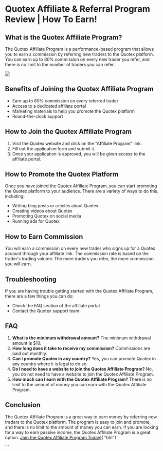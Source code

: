 # Quotex Affiliate & Referral Program Review \| How To Earn!

## What is the Quotex Affiliate Program?

The Quotex Affiliate Program is a performance-based program that allows
you to earn a commission by referring new traders to the Quotex
platform. You can earn up to 80% commission on every new trader you
refer, and there is no limit to the number of traders you can refer.

[![](https://static.quotex.io/files/4_en/300_250.jpg)](https://traff.sbs/brokerqxlid)

## Benefits of Joining the Quotex Affiliate Program

-   Earn up to 80% commission on every referred trader
-   Access to a dedicated affiliate portal
-   Marketing materials to help you promote the Quotex platform
-   Round-the-clock support

## How to Join the Quotex Affiliate Program

1.  Visit the Quotex website and click on the "Affiliate Program"
    link.
2.  Fill out the application form and submit it.
3.  Once your application is approved, you will be given access to the
    affiliate portal.

## How to Promote the Quotex Platform

Once you have joined the Quotex Affiliate Program, you can start
promoting the Quotex platform to your audience. There are a variety of
ways to do this, including:

-   Writing blog posts or articles about Quotex
-   Creating videos about Quotex
-   Promoting Quotex on social media
-   Running ads for Quotex

## How to Earn Commission

You will earn a commission on every new trader who signs up for a Quotex
account through your affiliate link. The commission rate is based on the
trader\'s trading volume. The more traders you refer, the more
commission you will earn.

## Troubleshooting

If you are having trouble getting started with the Quotex Affiliate
Program, there are a few things you can do:

-   Check the FAQ section of the affiliate portal
-   Contact the Quotex support team

## FAQ

1.  **What is the minimum withdrawal amount?** The minimum withdrawal
    amount is \$10.
2.  **How long does it take to receive my commission?** Commissions are
    paid out monthly.
3.  **Can I promote Quotex in any country?** Yes, you can promote Quotex
    in any country where it is legal to do so.
4.  **Do I need to have a website to join the Quotex Affiliate
    Program?** No, you do not need to have a website to join the Quotex
    Affiliate Program.
5.  **How much can I earn with the Quotex Affiliate Program?** There is
    no limit to the amount of money you can earn with the Quotex
    Affiliate Program.

## Conclusion

The Quotex Affiliate Program is a great way to earn money by referring
new traders to the Quotex platform. The program is easy to join and
promote, and there is no limit to the amount of money you can earn. If
you are looking for a way to earn passive income, the Quotex Affiliate
Program is a great option. [Join the Quotex Affiliate Program
Today!](\%22https://traff.sbs/brokerqxlid\%22){."btn"}

\`\`\`

